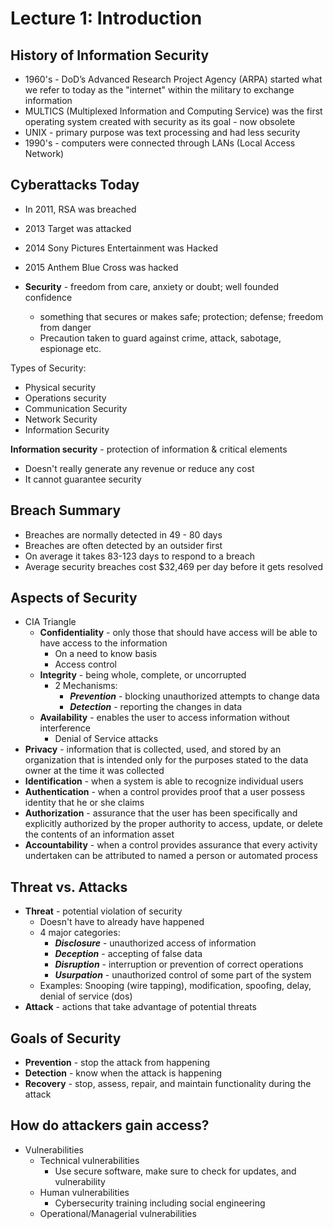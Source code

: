 # Lecture 1: Introduction 

## History of Information Security 
* 1960's - DoD’s Advanced Research Project Agency (ARPA) started what we refer to today as the "internet" within the military to exchange information 
* MULTICS (Multiplexed Information and Computing Service) was the first operating system created with security as its goal -­ now obsolete
* UNIX -­ primary purpose was text processing and had less security
* 1990's - computers were connected through LANs (Local Access Network) 


## Cyberattacks Today 
* In 2011, RSA was breached 
* 2013 Target was attacked 
* 2014 Sony Pictures Entertainment was Hacked 
* 2015 Anthem Blue Cross was hacked 


* **Security** - freedom from care, anxiety or doubt; well founded confidence 
	* something that secures or makes safe; protection; defense; freedom from danger 
	* Precaution taken to guard against crime, attack, sabotage, espionage etc.  

Types of Security: 

* Physical security 
* Operations security 
* Communication Security 
* Network Security 
* Information Security 

**Information security** - protection of information & critical elements 

* Doesn't really generate any revenue or reduce any cost 
* It cannot guarantee security 

## Breach Summary 
* Breaches are normally detected in 49 - 80 days 
* Breaches are often detected by an outsider first
* On average it takes 83-123 days to respond to a breach 
* Average security breaches cost $32,469 per day before it gets resolved 

## Aspects of Security 
* CIA Triangle 
	* **Confidentiality** - only those that should have access will be able to have access to the information 
		* On a need to know basis 
		* Access control
	* **Integrity** - being whole, complete, or uncorrupted 
		* 2 Mechanisms: 
			* ***Prevention*** - blocking unauthorized attempts to change data 
			* ***Detection*** - reporting the changes in data 
	* **Availability** - enables the user to access information without interference 
		* Denial of Service attacks 
* **Privacy** - information that is collected, used, and stored by an organization that is intended only for the purposes stated to the data owner at the time it was collected 
* **Identification** - when a system is able to recognize individual users 
* **Authentication** - when a control provides proof that a user possess identity that he or she claims 
* **Authorization** - assurance that the user has been specifically and explicitly authorized by the proper authority to access, update, or delete the contents of an information asset 
* **Accountability** - when a control provides assurance that every activity undertaken can be attributed to named a person or automated process 

## Threat vs. Attacks 

* **Threat** - potential violation of security 
	* Doesn't have to already have happened 
	* 4 major categories: 
		* __*Disclosure*__ - unauthorized access of information 
		* ***Deception*** - accepting of false data 
		* ***Disruption*** - interruption or prevention of correct operations 
		* ***Usurpation*** - unauthorized control of some part of the system 
	* 	Examples: Snooping (wire tapping), modification, spoofing, delay, denial of service (dos) 
* **Attack** - actions that take advantage of potential threats  	

## Goals of Security 
* **Prevention** - stop the attack from happening 
* **Detection** - know when the attack is happening 
* **Recovery** - stop, assess, repair, and maintain functionality during the attack

## How do attackers gain access? 
* Vulnerabilities
	* Technical vulnerabilities 
		*  Use secure software, make sure to check for updates, and vulnerability 
	*  Human vulnerabilities 
		*  Cybersecurity training including social engineering 
	*  Operational/Managerial vulnerabilities 
